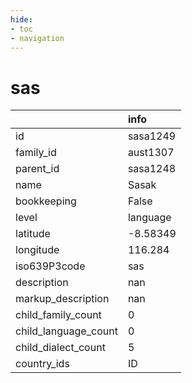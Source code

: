 ```yaml
---
hide:
- toc
- navigation
---
```

# sas
|                      | info     |
|:---------------------|:---------|
| id                   | sasa1249 |
| family_id            | aust1307 |
| parent_id            | sasa1248 |
| name                 | Sasak    |
| bookkeeping          | False    |
| level                | language |
| latitude             | -8.58349 |
| longitude            | 116.284  |
| iso639P3code         | sas      |
| description          | nan      |
| markup_description   | nan      |
| child_family_count   | 0        |
| child_language_count | 0        |
| child_dialect_count  | 5        |
| country_ids          | ID       |